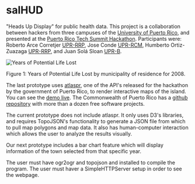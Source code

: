 salHUD
======

"Heads Up Display" for public health data. This project is a
collaboration between hackers from three campuses of the [University of
Puerto Rico](http://www.upr.edu/), and presented at the [Puerto Rico Tech Summit
Hackathon](https://www.hackerleague.org/hackathons/puerto-rico-tech-summit-hackathon). Participants
were: Roberto Arce Corretjer [UPR-RRP](http://www.uprrp.edu/), 
Jose Conde [UPR-RCM](http://www.rcm.upr.edu/), 
Humberto Ortiz-Zuazaga [UPR-RRP](http://www.uprrp.edu/), 
and Juan Sol&aacute; Sloan [UPR-B](http://www.uprb.edu/).

![Years of Potential Life Lost](ypll-2008.png)

Figure 1: Years of Potential Life Lost by municipality of residence for 2008.

The last prototype uses
[atlaspr](https://github.com/commonwealth-of-puerto-rico/atlaspr/),
one of the API's released for the hackathon by the government of
Puerto Rico, to render interactive maps of the island. You can see the
[demo live](http://www.hpcf.upr.edu/~humberto/salHUD/). The
Commonwealth of Puerto Rico has a [github
repository](https://github.com/commonwealth-of-puerto-rico) with more
than a dozen free software projects.

The current prototype does not include atlaspr. It only uses D3's
libraries, and requires TopoJSON's functionality to generate a JSON
file from which to pull map polygons and map data. It also has
human-computer interaction which allows the user to analyze
the results visually.

Our next prototype includes a bar chart feature which will display
information of the town selected from that specific year.

The user must have ogr2ogr and topojson and installed to compile the
program. The user must haver a SimpleHTTPServer setup in order to see
the webpage.
